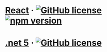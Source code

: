 # [React](https://reactjs.org/) &middot; [![GitHub license](https://img.shields.io/badge/license-MIT-blue.svg)](https://github.com/facebook/react/blob/main/LICENSE) [![npm version](https://img.shields.io/npm/v/react.svg?style=flat)](https://www.npmjs.com/package/react) 


# [.net 5](https://dotnet.microsoft.com/) &middot; [![GitHub license](https://img.shields.io/badge/license-MIT-blue.svg)](https://github.com/dotnet/core/blob/main/LICENSE.TXT) 
